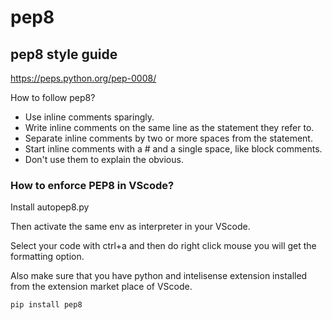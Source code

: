 # pep8

## pep8 style guide

https://peps.python.org/pep-0008/

How to follow pep8?

- Use inline comments sparingly.
- Write inline comments on the same line as the statement they refer to.
- Separate inline comments by two or more spaces from the statement.
- Start inline comments with a # and a single space, like block comments.
- Don't use them to explain the obvious.

### How to enforce PEP8 in VScode?

Install autopep8.py

Then activate the same env as interpreter in your VScode.

Select your code with ctrl+a and then do right click mouse you will get the formatting option.

Also make sure that you have python and intelisense extension installed from the extension market place of VScode.

```dos
pip install pep8
```
